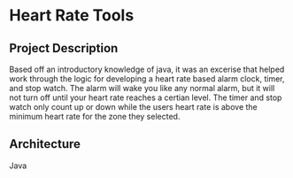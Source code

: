# Heart Rate Tools

## Project Description
Based off an introductory knowledge of java, it was an excerise that helped work through the logic for
developing a heart rate based alarm clock, timer, and stop watch. The alarm will wake you like any normal
alarm, but it will not turn off until your heart rate reaches a certian level. The timer and stop watch
only count up or down while the users heart rate is above the minimum heart rate for the zone they selected.

## Architecture
Java 